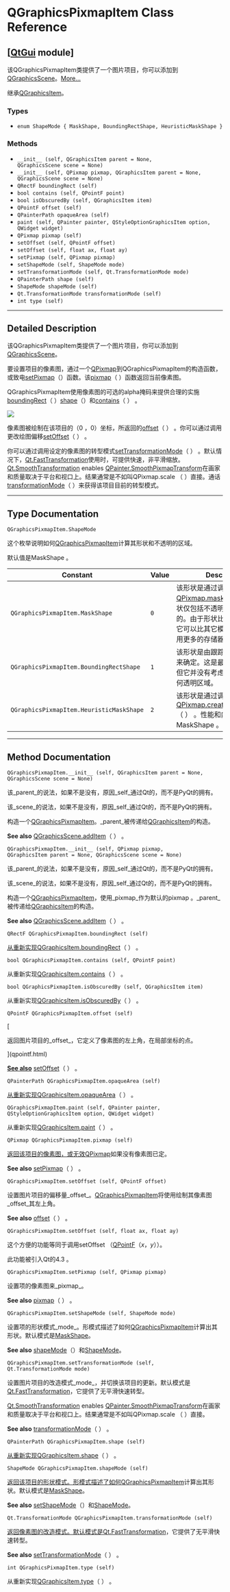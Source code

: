 # QGraphicsPixmapItem Class Reference

## [[QtGui](index.htm) module]

该QGraphicsPixmapItem类提供了一个图片项目，你可以添加到[QGraphicsScene](qgraphicsscene.html)。[More...](#details)

继承[QGraphicsItem](qgraphicsitem.html)。

### Types

*   `enum ShapeMode { MaskShape, BoundingRectShape, HeuristicMaskShape }`

### Methods

*   `__init__ (self, QGraphicsItem parent = None, QGraphicsScene scene = None)`
*   `__init__ (self, QPixmap pixmap, QGraphicsItem parent = None, QGraphicsScene scene = None)`
*   `QRectF boundingRect (self)`
*   `bool contains (self, QPointF point)`
*   `bool isObscuredBy (self, QGraphicsItem item)`
*   `QPointF offset (self)`
*   `QPainterPath opaqueArea (self)`
*   `paint (self, QPainter painter, QStyleOptionGraphicsItem option, QWidget widget)`
*   `QPixmap pixmap (self)`
*   `setOffset (self, QPointF offset)`
*   `setOffset (self, float ax, float ay)`
*   `setPixmap (self, QPixmap pixmap)`
*   `setShapeMode (self, ShapeMode mode)`
*   `setTransformationMode (self, Qt.TransformationMode mode)`
*   `QPainterPath shape (self)`
*   `ShapeMode shapeMode (self)`
*   `Qt.TransformationMode transformationMode (self)`
*   `int type (self)`

* * *

## Detailed Description

该QGraphicsPixmapItem类提供了一个图片项目，你可以添加到[QGraphicsScene](qgraphicsscene.html)。

要设置项目的像素图，通过一个[QPixmap](qpixmap.html)到QGraphicsPixmapItem的构造函数，或致电[setPixmap](qgraphicspixmapitem.html#setPixmap)（）函数。该[pixmap](qgraphicspixmapitem.html#pixmap)（ ）函数返回当前像素图。

QGraphicsPixmapItem使用像素图的可选的alpha掩码来提供合理的实施[boundingRect](qgraphicspixmapitem.html#boundingRect)（ ）[shape](qgraphicspixmapitem.html#shape)（）和[contains](qgraphicspixmapitem.html#contains)（ ） 。

![](../img/graphicsview-pixmapitem.png)

像素图被绘制在该项目的（0 ，0）坐标，所返回的[offset](qgraphicspixmapitem.html#offset)（ ） 。你可以通过调用更改绘图偏移[setOffset](qgraphicspixmapitem.html#setOffset)（ ） 。

你可以通过调用设定的像素图的转型模式[setTransformationMode](qgraphicspixmapitem.html#setTransformationMode)（ ） 。默认情况下，[Qt.FastTransformation](qt.html#TransformationMode-enum)使用时，可提供快速，非平滑缩放。[Qt.SmoothTransformation](qt.html#TransformationMode-enum) enables [QPainter.SmoothPixmapTransform](qpainter.html#RenderHint-enum)在画家和质量取决于平台和视口上。结果通常是不如叫QPixmap.scale （ ）直接。通话[transformationMode](qgraphicspixmapitem.html#transformationMode)（ ）来获得该项目目前的转型模式。

* * *

## Type Documentation

```
QGraphicsPixmapItem.ShapeMode
```

这个枚举说明如何[QGraphicsPixmapItem](qgraphicspixmapitem.html)计算其形状​​和不透明的区域。

默认值是MaskShape 。

| Constant | Value | Description |
| --- | --- | --- |
| `QGraphicsPixmapItem.MaskShape` | `0` | 该形状是通过调用确定[QPixmap.mask](qpixmap.html#mask)（ ） 。这种形状仅包括不透明像素的像素图的。由于形状比较复杂，但是，它可以比其它模式更慢，并且使用更多的存储器。 |
| `QGraphicsPixmapItem.BoundingRectShape` | `1` | 该形状是由跟踪像素映像的轮廓来确定。这是最快的形状模式，但它并没有考虑到的像素图的任何透明区域。 |
| `QGraphicsPixmapItem.HeuristicMaskShape` | `2` | 该形状是通过调用确定[QPixmap.createHeuristicMask](qpixmap.html#createHeuristicMask)（ ） 。性能和内存消耗是类似MaskShape 。 |

* * *

## Method Documentation

```
QGraphicsPixmapItem.__init__ (self, QGraphicsItem parent = None, QGraphicsScene scene = None)
```

该_parent_的说法，如果不是没有，原因_self_通过Qt的，而不是PyQt的拥有。

该_scene_的说法，如果不是没有，原因_self_通过Qt的，而不是PyQt的拥有。

构造一个[QGraphicsPixmapItem](qgraphicspixmapitem.html)。_parent_被传递给[QGraphicsItem](qgraphicsitem.html)的构造。

**See also** [QGraphicsScene.addItem](qgraphicsscene.html#addItem)（ ） 。

```
QGraphicsPixmapItem.__init__ (self, QPixmap pixmap, QGraphicsItem parent = None, QGraphicsScene scene = None)
```

该_parent_的说法，如果不是没有，原因_self_通过Qt的，而不是PyQt的拥有。

该_scene_的说法，如果不是没有，原因_self_通过Qt的，而不是PyQt的拥有。

构造一个[QGraphicsPixmapItem](qgraphicspixmapitem.html)，使用_pixmap_作为默认的pixmap 。_parent_被传递给[QGraphicsItem](qgraphicsitem.html)的构造。

**See also** [QGraphicsScene.addItem](qgraphicsscene.html#addItem)（ ） 。

```
QRectF QGraphicsPixmapItem.boundingRect (self)
```

[](qrectf.html)

[从重新实现](qrectf.html)[QGraphicsItem.boundingRect](qgraphicsitem.html#boundingRect)（ ） 。

```
bool QGraphicsPixmapItem.contains (self, QPointF point)
```

从重新实现[QGraphicsItem.contains](qgraphicsitem.html#contains)（ ） 。

```
bool QGraphicsPixmapItem.isObscuredBy (self, QGraphicsItem item)
```

从重新实现[QGraphicsItem.isObscuredBy](qgraphicsitem.html#isObscuredBy)（ ） 。

```
QPointF QGraphicsPixmapItem.offset (self)
```

[

返回图片项目的_offset_，它定义了像素图的左上角，在局部坐标的点。

](qpointf.html)

[**See also**](qpointf.html) [setOffset](qgraphicspixmapitem.html#setOffset)（ ） 。

```
QPainterPath QGraphicsPixmapItem.opaqueArea (self)
```

[](qpainterpath.html)

[从重新实现](qpainterpath.html)[QGraphicsItem.opaqueArea](qgraphicsitem.html#opaqueArea)（ ） 。

```
QGraphicsPixmapItem.paint (self, QPainter painter, QStyleOptionGraphicsItem option, QWidget widget)
```

从重新实现[QGraphicsItem.paint](qgraphicsitem.html#paint)（ ） 。

```
QPixmap QGraphicsPixmapItem.pixmap (self)
```

[](qpixmap.html)

[返回该项目的像素图，或无效](qpixmap.html)[QPixmap](qpixmap.html)如果没有像素图已定。

**See also** [setPixmap](qgraphicspixmapitem.html#setPixmap)（ ） 。

```
QGraphicsPixmapItem.setOffset (self, QPointF offset)
```

设置图片项目的偏移量_offset_。[QGraphicsPixmapItem](qgraphicspixmapitem.html)将使用绘制其像素图_offset_其左上角。

**See also** [offset](qgraphicspixmapitem.html#offset)（ ） 。

```
QGraphicsPixmapItem.setOffset (self, float ax, float ay)
```

这个方便的功能等同于调用setOffset （[QPointF](qpointf.html)（_x_，_y_））。

此功能被引入Qt的4.3 。

```
QGraphicsPixmapItem.setPixmap (self, QPixmap pixmap)
```

设置项的像素图来_pixmap_。

**See also** [pixmap](qgraphicspixmapitem.html#pixmap)（ ） 。

```
QGraphicsPixmapItem.setShapeMode (self, ShapeMode mode)
```

设置项的形状模式_mode_。形模式描述了如何[QGraphicsPixmapItem](qgraphicspixmapitem.html)计算出其形状。默认模式是[MaskShape](qgraphicspixmapitem.html#ShapeMode-enum)。

**See also** [shapeMode](qgraphicspixmapitem.html#shapeMode)（）和[ShapeMode](qgraphicspixmapitem.html#ShapeMode-enum)。

```
QGraphicsPixmapItem.setTransformationMode (self, Qt.TransformationMode mode)
```

设置图片项目的改造模式_mode_，并切换该项目的更新。默认模式是[Qt.FastTransformation](qt.html#TransformationMode-enum)，它提供了无平滑快速转型。

[Qt.SmoothTransformation](qt.html#TransformationMode-enum) enables [QPainter.SmoothPixmapTransform](qpainter.html#RenderHint-enum)在画家和质量取决于平台和视口上。结果通常是不如叫QPixmap.scale （ ）直接。

**See also** [transformationMode](qgraphicspixmapitem.html#transformationMode)（ ） 。

```
QPainterPath QGraphicsPixmapItem.shape (self)
```

[](qpainterpath.html)

[从重新实现](qpainterpath.html)[QGraphicsItem.shape](qgraphicsitem.html#shape)（ ） 。

```
ShapeMode QGraphicsPixmapItem.shapeMode (self)
```

[](qgraphicspixmapitem.html#ShapeMode-enum)

[返回该项目的形状模式。形模式描述了如何](qgraphicspixmapitem.html#ShapeMode-enum)[QGraphicsPixmapItem](qgraphicspixmapitem.html)计算出其形状。默认模式是[MaskShape](qgraphicspixmapitem.html#ShapeMode-enum)。

**See also** [setShapeMode](qgraphicspixmapitem.html#setShapeMode)（）和[ShapeMode](qgraphicspixmapitem.html#ShapeMode-enum)。

```
Qt.TransformationMode QGraphicsPixmapItem.transformationMode (self)
```

[](qt.html#TransformationMode-enum)

[返回像素图的改造模式。默认模式是](qt.html#TransformationMode-enum)[Qt.FastTransformation](qt.html#TransformationMode-enum)，它提供了无平滑快速转型。

**See also** [setTransformationMode](qgraphicspixmapitem.html#setTransformationMode)（ ） 。

```
int QGraphicsPixmapItem.type (self)
```

从重新实现[QGraphicsItem.type](qgraphicsitem.html#type)（ ） 。